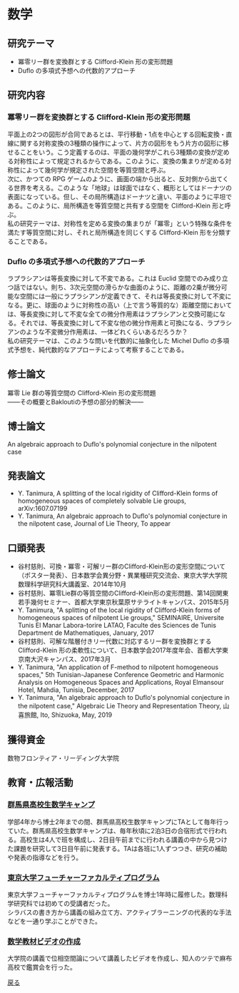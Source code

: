 # 数学

## 研究テーマ
- 冪零リー群を変換群とする Clifford-Klein 形の変形問題
- Duflo の多項式予想への代数的アプローチ

## 研究内容
### 冪零リー群を変換群とする Clifford-Klein 形の変形問題
平面上の2つの図形が合同であるとは、平行移動・1点を中心とする回転変換・直線に関する対称変換の3種類の操作によって、片方の図形をもう片方の図形に移せることをいう。こう定義するのは、平面の幾何学がこれら3種類の変換が定める対称性によって規定されるからである。このように、変換の集まりが定める対称性によって幾何学が規定された空間を等質空間と呼ぶ。  
次に、かつての RPG ゲームのように、画面の端から出ると、反対側から出てくる世界を考える。このような「地球」は球面ではなく、概形としてはドーナツの表面になっている。但し、その局所構造はドーナツと違い、平面のように平坦である。このように、局所構造を等質空間と共有する空間を Clifford-Klein 形と呼ぶ。  
私の研究テーマは、対称性を定める変換の集まりが「冪零」という特殊な条件を満たす等質空間に対し、それと局所構造を同じくする Clifford-Klein 形を分類することである。

### Duflo の多項式予想への代数的アプローチ
ラプラシアンは等長変換に対して不変である。これは Euclid 空間でのみ成り立つ話ではない。則ち、3次元空間の滑らかな曲面のように、距離の2乗が微分可能な空間には一般にラプラシアンが定義できて、それは等長変換に対して不変になる。更に、球面のように対称性の高い（上で言う等質的な）距離空間においては、等長変換に対して不変な全ての微分作用素はラプラシアンと交換可能になる。それでは、等長変換に対して不変な他の微分作用素と可換になる、ラプラシアンのような不変微分作用素は、一体どれくらいあるだろうか？  
私の研究テーマは、このような問いを代数的に抽象化した Michel Duflo の多項式予想を、純代数的なアプローチによって考察することである。

## 修士論文
冪零 Lie 群の等質空間の Clifford-Klein 形の変形問題  
——その概要とBakloutiの予想の部分的解決——

## 博士論文
An algebraic approach to Duflo's polynomial conjecture in the nilpotent case

## 発表論文
- Y. Tanimura, A splitting of the local rigidity of Clifford-Klein forms of homogeneous spaces of
completely solvable Lie groups, arXiv:1607.07199
- Y. Tanimura, An algebraic approach to Duflo's polynomial conjecture in the nilpotent case, Journal of Lie Theory, To appear

## 口頭発表
- 谷村慈則、可換・冪零・可解リー群のClifford-Klein形の変形空間について（ポスター発表）、日本数学会異分野・異業種研究交流会、東京大学大学院数理科学研究科大講義室、2014年10月
- 谷村慈則、冪零Lie群の等質空間のClifford-Klein形の変形問題、第14回関東若手幾何セミナー、首都大学東京秋葉原サテライトキャンパス、2015年5月
- Y. Tanimura, "A splitting of the local rigidity of Clifford-Klein forms of homogeneous spaces of nilpotent Lie groups," SEMINAIRE, Universite Tunis El Manar Labora-torire LATAO, Faculte des Sciences de Tunis Department de Mathematiques, January, 2017
- 谷村慈則、可解な階層付きリー代数に対応するリー群を変換群とする Clifford-Klein 形の柔軟性について、日本数学会2017年度年会、首都大学東京南大沢キャンパス、2017年3月
- Y. Tanimura, "An application of F-method to nilpotent homogeneous spaces," 5th Tunisian-Japanese Conference Geometric and Harmonic Analysis on Homogeneous Spaces and Applications, Royal Elmansour Hotel, Mahdia, Tunisia, December, 2017
- Y. Tanimura, "An algebraic approach to Duflo's polynomial conjecture in the nilpotent case," Algebraic Lie Theory and Representation Theory, 山喜旅館, Ito, Shizuoka, May, 2019

## 獲得資金
数物フロンティア・リーディング大学院

## 教育・広報活動
### [群馬県高校生数学キャンプ](http://www.ms.u-tokyo.ac.jp/tambara/mathcamp-for-highschool/index.html)
学部4年から博士2年までの間、群馬県高校生数学キャンプにTAとして毎年行っていた。群馬県高校生数学キャンプは、毎年秋頃に2泊3日の合宿形式で行われる。高校生は4人で班を構成し、2日目午前までに行われる講義の中から見つけた課題を研究して3日目午前に発表する。TAは各班に1人ずつつき、研究の補助や発表の指導などを行う。

### [東京大学フューチャーファカルティプログラム](https://www.utokyofd.com/ffp/)
東京大学フューチャーファカルティプログラムを博士1年時に履修した。数理科学研究科では初めての受講者だった。  
シラバスの書き方から講義の組み立て方、アクティブラーニングの代表的な手法などを一通り学ぶことができた。

### [数学教材ビデオの作成](https://ytanimura.github.io/yotabaito/works/movie)
大学院の講義で位相空間論について講義したビデオを作成し、知人のツテで麻布高校で鑑賞会を行った。  
  
  
[戻る](https://ytanimura.github.io/yotabaito/)

